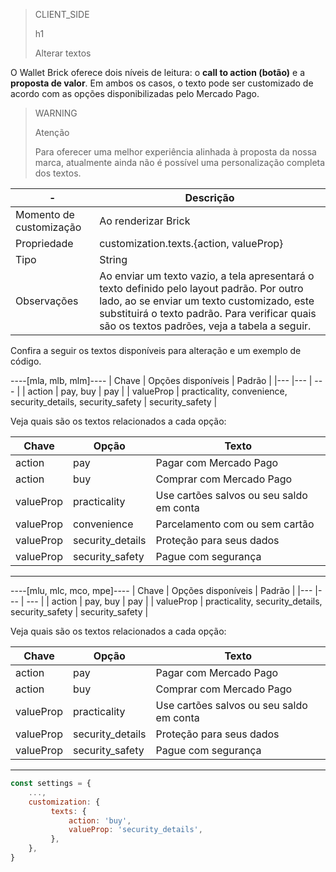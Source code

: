 > CLIENT_SIDE
>
> h1
>
> Alterar textos

O Wallet Brick oferece dois níveis de leitura: o **call to action (botão)** e a **proposta de valor**. Em ambos os casos, o texto pode ser customizado de acordo com as opções disponibilizadas pelo Mercado Pago. 

> WARNING
>
> Atenção
>
> Para oferecer uma melhor experiência alinhada à proposta da nossa marca, atualmente ainda não é possível uma personalização completa dos textos.

| - | Descrição |
|--- |--- |
| Momento de customização | Ao renderizar Brick |
| Propriedade | customization.texts.{action, valueProp} |
| Tipo | String |
| Observações | Ao enviar um texto vazio, a tela apresentará o texto definido pelo layout padrão. Por outro lado, ao se enviar um texto customizado, este substituirá o texto padrão. Para verificar quais são os textos padrões, veja a tabela a seguir.|

Confira a seguir os textos disponíveis para alteração e um exemplo de código.

----[mla, mlb, mlm]----
| Chave | Opções disponíveis | Padrão |
|--- |--- | --- |
| action | pay, buy | pay |
| valueProp | practicality, convenience, security_details, security_safety | security_safety |

Veja quais são os textos relacionados a cada opção:

| Chave | Opção | Texto |
|--- |--- | --- |
|action |pay | Pagar com Mercado Pago |
|action |buy | Comprar com Mercado Pago |
|valueProp |practicality | Use cartões salvos ou seu saldo em conta |
|valueProp |convenience | Parcelamento com ou sem cartão |
|valueProp |security_details | Proteção para seus dados |
|valueProp |security_safety | Pague com segurança | 

------------
----[mlu, mlc, mco, mpe]----
| Chave | Opções disponíveis | Padrão |
|--- |--- | --- |
| action | pay, buy | pay |
| valueProp | practicality, security_details, security_safety | security_safety |

Veja quais são os textos relacionados a cada opção:

| Chave | Opção | Texto |
|--- |--- | --- |
|action |pay | Pagar com Mercado Pago |
|action |buy | Comprar com Mercado Pago |
|valueProp |practicality | Use cartões salvos ou seu saldo em conta |
|valueProp |security_details | Proteção para seus dados |
|valueProp |security_safety | Pague com segurança | 

------------

```javascript
const settings = {
    ...,
    customization: {
         texts: {
             action: 'buy',
             valueProp: 'security_details',
         },
    },
}
```